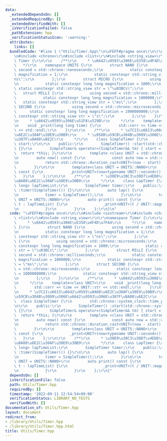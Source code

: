 ```yaml
---
data:
  _extendedDependsOn: []
  _extendedRequiredBy: []
  _extendedVerifiedWith: []
  _isVerificationFailed: false
  _pathExtension: hpp
  _verificationStatusIcon: ':warning:'
  attributes:
    links: []
  bundledCode: "#line 1 \"Utils/Timer.hpp\"\n\uFEFF#pragma once\r\n\r\n#include <iostream>\r\
    \n#include <chrono>\r\n#include <list>\r\n#include <string_view>\r\n\r\nnamespace\
    \ Timer {\r\n\r\n    /**\r\n     * \u6642\u9593\u306E\u5358\u4F4D\u7FA4\r\n  \
    \   */\r\n    namespace UNITS {\r\n        struct NANO {\r\n            using\
    \ second = std::chrono::nanoseconds;\r\n            static constexpr long long\
    \ magnification = 1;\r\n            static constexpr std::string_view str = \"\
    ns\";\r\n        };\r\n        struct MICRO {\r\n            using second = std::chrono::microseconds;\r\
    \n            static constexpr long long magnification = 1000;\r\n           \
    \ static constexpr std::string_view str = \"\u03BCs\";\r\n        };\r\n     \
    \   struct MILLI {\r\n            using second = std::chrono::milliseconds;\r\n\
    \            static constexpr long long magnification = 1000000;\r\n         \
    \   static constexpr std::string_view str = \"ms\";\r\n        };\r\n        struct\
    \ SECOND {\r\n            using second = std::chrono::microseconds;\r\n      \
    \      static constexpr long long magnification = 1000000000;\r\n            static\
    \ constexpr std::string_view str = \"s\";\r\n        };\r\n    }\r\n\r\n    /**\r\
    \n     * \u6642\u9593\u306E\u51FA\u529B\r\n     */\r\n    template<class UNIT>\r\
    \n    void _print(long long time) {\r\n        std::cerr << time << UNIT::str\
    \ << std::endl;\r\n    }\r\n\r\n    /**\r\n     * \u7C21\u6613\u6642\u9593\u8A08\
    \u6E2C\u30AF\u30E9\u30B9\r\n     * \u958B\u59CB\u304B\u3089\u306E\u6642\u9593\u306E\
    \u307F\u8A08\u6E2C\r\n     */\r\n    class SimpleTimer {\r\n        std::chrono::system_clock::time_point\
    \ start;\r\n\r\n    public:\r\n        SimpleTimer() :start(std::chrono::system_clock::now())\
    \ {}\r\n        SimpleTimer& operator=(SimpleTimer&& tm) { start = std::move(tm.start);\
    \  return *this; }\r\n\r\n        template <class UNIT = std::chrono::nanoseconds>\r\
    \n        auto now() const {\r\n            const auto now = std::chrono::system_clock::now();\r\
    \n            return std::chrono::duration_cast<UNIT>(now - start).count();\r\n\
    \        }\r\n\r\n        template<class UNIT = UNITS::NANO>\r\n        auto print()\
    \ const {\r\n            _print<UNIT>(now<typename UNIT::second>());\r\n     \
    \   }\r\n    };\r\n\r\n    /**\r\n     * \u30E9\u30C3\u30D7\u4ED8\u304D\u6642\u9593\
    \u8A08\u6E2C\u30AF\u30E9\u30B9\r\n     */\r\n    class LapTimer {\r\n        std::list<long\
    \ long> lapTimeList;\r\n        SimpleTimer timer;\r\n    public:\r\n        LapTimer()\
    \ :timer(SimpleTimer()) {}\r\n\r\n        auto lap() {\r\n            lapTimeList.emplace_back(timer.now());\r\
    \n            timer = SimpleTimer();\r\n        }\r\n\r\n        template<class\
    \ UNIT = UNITS::NANO>\r\n        auto print() const {\r\n            for(auto&&\
    \ t : lapTimeList) {\r\n                _print<UNIT>(t / UNIT::magnification);\r\
    \n            }\r\n        }\r\n    };\r\n}\n"
  code: "\uFEFF#pragma once\r\n\r\n#include <iostream>\r\n#include <chrono>\r\n#include\
    \ <list>\r\n#include <string_view>\r\n\r\nnamespace Timer {\r\n\r\n    /**\r\n\
    \     * \u6642\u9593\u306E\u5358\u4F4D\u7FA4\r\n     */\r\n    namespace UNITS\
    \ {\r\n        struct NANO {\r\n            using second = std::chrono::nanoseconds;\r\
    \n            static constexpr long long magnification = 1;\r\n            static\
    \ constexpr std::string_view str = \"ns\";\r\n        };\r\n        struct MICRO\
    \ {\r\n            using second = std::chrono::microseconds;\r\n            static\
    \ constexpr long long magnification = 1000;\r\n            static constexpr std::string_view\
    \ str = \"\u03BCs\";\r\n        };\r\n        struct MILLI {\r\n            using\
    \ second = std::chrono::milliseconds;\r\n            static constexpr long long\
    \ magnification = 1000000;\r\n            static constexpr std::string_view str\
    \ = \"ms\";\r\n        };\r\n        struct SECOND {\r\n            using second\
    \ = std::chrono::microseconds;\r\n            static constexpr long long magnification\
    \ = 1000000000;\r\n            static constexpr std::string_view str = \"s\";\r\
    \n        };\r\n    }\r\n\r\n    /**\r\n     * \u6642\u9593\u306E\u51FA\u529B\r\
    \n     */\r\n    template<class UNIT>\r\n    void _print(long long time) {\r\n\
    \        std::cerr << time << UNIT::str << std::endl;\r\n    }\r\n\r\n    /**\r\
    \n     * \u7C21\u6613\u6642\u9593\u8A08\u6E2C\u30AF\u30E9\u30B9\r\n     * \u958B\
    \u59CB\u304B\u3089\u306E\u6642\u9593\u306E\u307F\u8A08\u6E2C\r\n     */\r\n  \
    \  class SimpleTimer {\r\n        std::chrono::system_clock::time_point start;\r\
    \n\r\n    public:\r\n        SimpleTimer() :start(std::chrono::system_clock::now())\
    \ {}\r\n        SimpleTimer& operator=(SimpleTimer&& tm) { start = std::move(tm.start);\
    \  return *this; }\r\n\r\n        template <class UNIT = std::chrono::nanoseconds>\r\
    \n        auto now() const {\r\n            const auto now = std::chrono::system_clock::now();\r\
    \n            return std::chrono::duration_cast<UNIT>(now - start).count();\r\n\
    \        }\r\n\r\n        template<class UNIT = UNITS::NANO>\r\n        auto print()\
    \ const {\r\n            _print<UNIT>(now<typename UNIT::second>());\r\n     \
    \   }\r\n    };\r\n\r\n    /**\r\n     * \u30E9\u30C3\u30D7\u4ED8\u304D\u6642\u9593\
    \u8A08\u6E2C\u30AF\u30E9\u30B9\r\n     */\r\n    class LapTimer {\r\n        std::list<long\
    \ long> lapTimeList;\r\n        SimpleTimer timer;\r\n    public:\r\n        LapTimer()\
    \ :timer(SimpleTimer()) {}\r\n\r\n        auto lap() {\r\n            lapTimeList.emplace_back(timer.now());\r\
    \n            timer = SimpleTimer();\r\n        }\r\n\r\n        template<class\
    \ UNIT = UNITS::NANO>\r\n        auto print() const {\r\n            for(auto&&\
    \ t : lapTimeList) {\r\n                _print<UNIT>(t / UNIT::magnification);\r\
    \n            }\r\n        }\r\n    };\r\n}"
  dependsOn: []
  isVerificationFile: false
  path: Utils/Timer.hpp
  requiredBy: []
  timestamp: '2022-09-11 12:54:54+09:00'
  verificationStatus: LIBRARY_NO_TESTS
  verifiedWith: []
documentation_of: Utils/Timer.hpp
layout: document
redirect_from:
- /library/Utils/Timer.hpp
- /library/Utils/Timer.hpp.html
title: Utils/Timer.hpp
---
```

